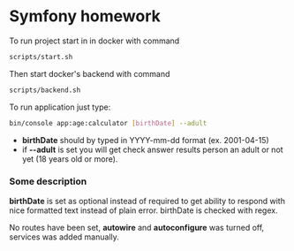 # Symfony homework

To run project start in in docker with command

```bash
scripts/start.sh
```

Then start docker's backend with command
```bash
scripts/backend.sh
```

To run application just type:
```bash
bin/console app:age:calculator [birthDate] --adult
```
* __birthDate__ should by typed in YYYY-mm-dd format (ex. 2001-04-15)
* if __--adult__ is set you will get check answer results person an adult or not yet (18 years old or more).

### Some description
__birthDate__ is set as optional instead of required to get ability to respond with nice formatted text instead of plain error. birthDate is checked with regex.

No routes have been set, __autowire__ and __autoconfigure__ was turned off, services was added manually.
